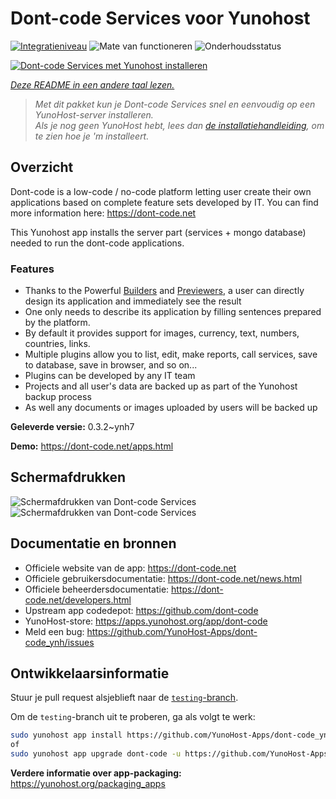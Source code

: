 <!--
NB: Deze README is automatisch gegenereerd door <https://github.com/YunoHost/apps/tree/master/tools/readme_generator>
Hij mag NIET handmatig aangepast worden.
-->

# Dont-code Services voor Yunohost

[![Integratieniveau](https://dash.yunohost.org/integration/dont-code.svg)](https://ci-apps.yunohost.org/ci/apps/dont-code/) ![Mate van functioneren](https://ci-apps.yunohost.org/ci/badges/dont-code.status.svg) ![Onderhoudsstatus](https://ci-apps.yunohost.org/ci/badges/dont-code.maintain.svg)

[![Dont-code Services met Yunohost installeren](https://install-app.yunohost.org/install-with-yunohost.svg)](https://install-app.yunohost.org/?app=dont-code)

*[Deze README in een andere taal lezen.](./ALL_README.md)*

> *Met dit pakket kun je Dont-code Services snel en eenvoudig op een YunoHost-server installeren.*  
> *Als je nog geen YunoHost hebt, lees dan [de installatiehandleiding](https://yunohost.org/install), om te zien hoe je 'm installeert.*

## Overzicht

Dont-code is a low-code / no-code platform letting user create their own applications based on complete feature sets developed by IT.
You can find more information here: https://dont-code.net

This Yunohost app installs the server part (services + mongo database) needed to run the dont-code applications.

### Features

- Thanks to the Powerful [Builders](https://dont-code.net/ide-ui) and [Previewers](https://dont-code.net/ide-ui), a user can directly design its application and immediately see the result
- One only needs to describe its application by filling sentences prepared by the platform.
- By default it provides support for images, currency, text, numbers, countries, links.
- Multiple plugins allow you to list, edit, make reports, call services, save to database, save in browser, and so on...
- Plugins can be developed by any IT team
- Projects and all user's data are backed up as part of the Yunohost backup process
- As well any documents or images uploaded by users will be backed up


**Geleverde versie:** 0.3.2~ynh7

**Demo:** <https://dont-code.net/apps.html>

## Schermafdrukken

![Schermafdrukken van Dont-code Services](./doc/screenshots/ide.gif)
![Schermafdrukken van Dont-code Services](./doc/screenshots/previewer.gif)

## Documentatie en bronnen

- Officiele website van de app: <https://dont-code.net>
- Officiele gebruikersdocumentatie: <https://dont-code.net/news.html>
- Officiele beheerdersdocumentatie: <https://dont-code.net/developers.html>
- Upstream app codedepot: <https://github.com/dont-code>
- YunoHost-store: <https://apps.yunohost.org/app/dont-code>
- Meld een bug: <https://github.com/YunoHost-Apps/dont-code_ynh/issues>

## Ontwikkelaarsinformatie

Stuur je pull request alsjeblieft naar de [`testing`-branch](https://github.com/YunoHost-Apps/dont-code_ynh/tree/testing).

Om de `testing`-branch uit te proberen, ga als volgt te werk:

```bash
sudo yunohost app install https://github.com/YunoHost-Apps/dont-code_ynh/tree/testing --debug
of
sudo yunohost app upgrade dont-code -u https://github.com/YunoHost-Apps/dont-code_ynh/tree/testing --debug
```

**Verdere informatie over app-packaging:** <https://yunohost.org/packaging_apps>

